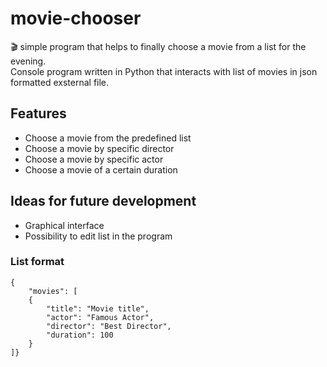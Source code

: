 # movie-chooser

:clapper: simple program that helps to finally choose a movie from a list for the evening.  
Console program written in Python that interacts with list of movies in json formatted exsternal file.

## Features

- Choose a movie from the predefined list
- Choose a movie by specific director
- Choose a movie by specific actor
- Choose a movie of a certain duration

## Ideas for future development

- Graphical interface
- Possibility to edit list in the program

### List format
```
{
	"movies": [
	{
		"title": "Movie title",
		"actor": "Famous Actor",
		"director": "Best Director",
		"duration": 100
	}
]}
```
